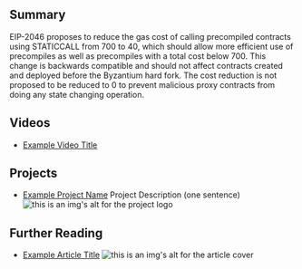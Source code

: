 ## Summary

EIP-2046 proposes to reduce the gas cost of calling precompiled contracts using STATICCALL from 700 to 40, which should allow more efficient use of precompiles as well as precompiles with a total cost below 700. This change is backwards compatible and should not affect contracts created and deployed before the Byzantium hard fork. The cost reduction is not proposed to be reduced to 0 to prevent malicious proxy contracts from doing any state changing operation.

## Videos

- [Example Video Title](https://www.youtube.com/watch?v=TDGq4aeevgY)

## Projects

- [Example Project Name](https://xxxx.xxx/xxxxx) Project Description (one sentence) ![this is an img's alt for the project logo](https://xxxx.xxx/project-logo.xxx)

## Further Reading

- [Example Article Title](https://xxxx.xxx/xxxxx) ![this is an img's alt for the article cover](https://xxxx.xxx/article-cover.xxx)
